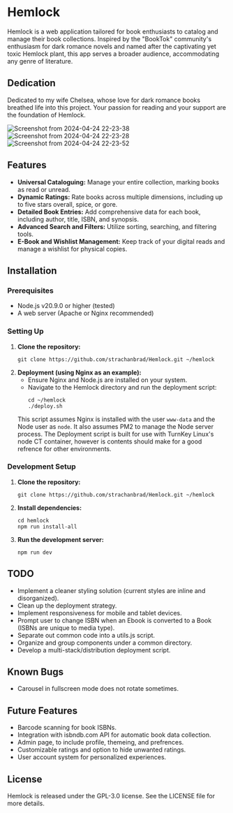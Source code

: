 # Hemlock

Hemlock is a web application tailored for book enthusiasts to catalog and manage their book collections. Inspired by the "BookTok" community's enthusiasm for dark romance novels and named after the captivating yet toxic Hemlock plant, this app serves a broader audience, accommodating any genre of literature.

## Dedication

Dedicated to my wife Chelsea, whose love for dark romance books breathed life into this project. Your passion for reading and your support are the foundation of Hemlock.

![Screenshot from 2024-04-24 22-23-38](https://github.com/strachanbrad/Hemlock/assets/52078019/251e0c9c-7cd8-458d-8a00-b07445ac5d7e)
![Screenshot from 2024-04-24 22-23-28](https://github.com/strachanbrad/Hemlock/assets/52078019/93e81584-d75b-4649-8f65-084747e7740f)
![Screenshot from 2024-04-24 22-23-52](https://github.com/strachanbrad/Hemlock/assets/52078019/48ec9040-e534-42bb-ac46-daf88d7ea9fa)

## Features

- **Universal Cataloguing:** Manage your entire collection, marking books as read or unread.
- **Dynamic Ratings:** Rate books across multiple dimensions, including up to five stars overall, spice, or gore.
- **Detailed Book Entries:** Add comprehensive data for each book, including author, title, ISBN, and synopsis.
- **Advanced Search and Filters:** Utilize sorting, searching, and filtering tools.
- **E-Book and Wishlist Management:** Keep track of your digital reads and manage a wishlist for physical copies.

## Installation

### Prerequisites

- Node.js v20.9.0 or higher (tested)
- A web server (Apache or Nginx recommended)

### Setting Up

1. **Clone the repository:**
   ```
   git clone https://github.com/strachanbrad/Hemlock.git ~/hemlock
   ```
2. **Deployment (using Nginx as an example):**
   - Ensure Nginx and Node.js are installed on your system.
   - Navigate to the Hemlock directory and run the deployment script:
     ```
     cd ~/hemlock
     ./deploy.sh
     ```
   This script assumes Nginx is installed with the user `www-data` and the Node user as `node`. It also assumes PM2 to manage the Node server process. The Deployment script is built for use with TurnKey Linux's node CT container, however is contents should make for a good refrence for other environments.

### Development Setup

1. **Clone the repository:**
   ```
   git clone https://github.com/strachanbrad/Hemlock.git ~/hemlock
   ```
2. **Install dependencies:**
   ```
   cd hemlock
   npm run install-all
   ```
3. **Run the development server:**
   ```
   npm run dev
   ```

## TODO

- Implement a cleaner styling solution (current styles are inline and disorganized).
- Clean up the deployment strategy.
- Implement responsiveness for mobile and tablet devices.
- Prompt user to change ISBN when an Ebook is converted to a Book (ISBNs are unique to media type).
- Separate out common code into a utils.js script.
- Organize and group components under a common directory.
- Develop a multi-stack/distribution deployment script.

## Known Bugs

- Carousel in fullscreen mode does not rotate sometimes.

## Future Features

- Barcode scanning for book ISBNs.
- Integration with isbndb.com API for automatic book data collection.
- Admin page, to include profile, themeing, and prefrences.
- Customizable ratings and option to hide unwanted ratings.
- User account system for personalized experiences.

## License

Hemlock is released under the GPL-3.0 license. See the LICENSE file for more details.
